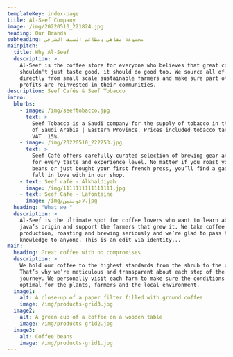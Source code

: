 ```yaml
---
templateKey: index-page
title: Al-Seef Company
image: /img/20220510_221824.jpg
heading: Our Brands
subheading: مجموعة مقاهي ومطاعم السيف الشرقي
mainpitch:
  title: Why Al-Seef
  description: >
    Al-Seef is the coffee store for everyone who believes that great coffee
    shouldn't just taste good, it should do good too. We source all of our beans
    directly from small scale sustainable farmers and make sure part of the
    profits are reinvested in their communities.
description: Seef Cafés & Seef Tobacco
intro:
  blurbs:
    - image: /img/seeftobacco.jpg
      text: >
        Seef Tobacco is a Saudi company for the supply of tobacco in the Kingdom
        of Saudi Arabia | Eastern Province. Prices included tobacco tax 100% and
        VAT  15%.
    - image: /img/20220510_222253.jpg
      text: >
        Seef Café offers carefully curated selection of brewing gear and tools
        for every taste and experience level. No matter if you roast your own
        beans or just bought your first french press, you’ll find a gadget to
        fall in love with in our shop.
    - text: Seef café - Alkhaldiyah
      image: /img/1111111111111111.jpg
    - text: Seef Café - Lafontaine
      image: /img/لافونتين.jpg
  heading: "What we "
  description: >
    Al-Seef is the ultimate spot for coffee lovers who want to learn about their
    java’s origin and support the farmers that grew it. We take coffee
    production, roasting and brewing seriously and we’re glad to pass that
    knowledge to anyone. This is an edit via identity...
main:
  heading: Great coffee with no compromises
  description: >
    We hold our coffee to the highest standards from the shrub to the cup.
    That’s why we’re meticulous and transparent about each step of the coffee’s
    journey. We personally visit each farm to make sure the conditions are
    optimal for the plants, farmers and the local environment.
  image1:
    alt: A close-up of a paper filter filled with ground coffee
    image: /img/products-grid3.jpg
  image2:
    alt: A green cup of a coffee on a wooden table
    image: /img/products-grid2.jpg
  image3:
    alt: Coffee beans
    image: /img/products-grid1.jpg
---
```

